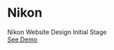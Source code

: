 # Nikon
Nikon Website Design Initial Stage
<br>
<a href="https://saifur-rahman-hasan.github.io/Nikon/">See Demo</a>
